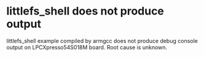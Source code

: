 # littlefs\_shell does not produce output 
littlefs\_shell example compiled by armgcc does not produce debug console output on LPCXpresso54S018M board. Root cause is unknown.


